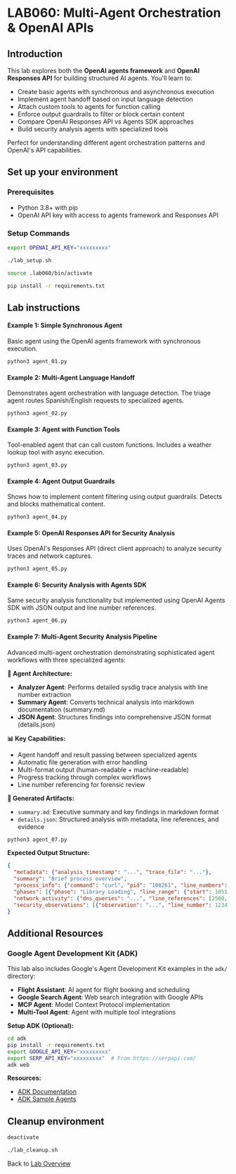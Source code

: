 # LAB060: Multi-Agent Orchestration & OpenAI APIs
## Introduction
This lab explores both the **OpenAI agents framework** and **OpenAI Responses API** for building structured AI agents. You'll learn to:
- Create basic agents with synchronous and asynchronous execution
- Implement agent handoff based on input language detection
- Attach custom tools to agents for function calling  
- Enforce output guardrails to filter or block certain content
- Compare OpenAI Responses API vs Agents SDK approaches
- Build security analysis agents with specialized tools

Perfect for understanding different agent orchestration patterns and OpenAI's API capabilities.
## Set up your environment
### Prerequisites
- Python 3.8+ with pip  
- OpenAI API key with access to agents framework and Responses API

### Setup Commands
```bash
export OPENAI_API_KEY="xxxxxxxxx"
```
```bash
./lab_setup.sh
```
```bash
source .lab060/bin/activate
```
```bash
pip install -r requirements.txt
```

## Lab instructions

#### Example 1: Simple Synchronous Agent
Basic agent using the OpenAI agents framework with synchronous execution.
```bash
python3 agent_01.py
```

#### Example 2: Multi-Agent Language Handoff  
Demonstrates agent orchestration with language detection. The triage agent routes Spanish/English requests to specialized agents.
```bash
python3 agent_02.py
```

#### Example 3: Agent with Function Tools
Tool-enabled agent that can call custom functions. Includes a weather lookup tool with async execution.
```bash
python3 agent_03.py
```

#### Example 4: Agent Output Guardrails
Shows how to implement content filtering using output guardrails. Detects and blocks mathematical content.
```bash
python3 agent_04.py
```

#### Example 5: OpenAI Responses API for Security Analysis
Uses OpenAI's Responses API (direct client approach) to analyze security traces and network captures.
```bash
python3 agent_05.py
```

#### Example 6: Security Analysis with Agents SDK
Same security analysis functionality but implemented using OpenAI Agents SDK with JSON output and line number references.
```bash
python3 agent_06.py
```

#### Example 7: Multi-Agent Security Analysis Pipeline
Advanced multi-agent orchestration demonstrating sophisticated agent workflows with three specialized agents:

**🔄 Agent Architecture:**
- **Analyzer Agent**: Performs detailed sysdig trace analysis with line number extraction
- **Summary Agent**: Converts technical analysis into markdown documentation (summary.md)
- **JSON Agent**: Structures findings into comprehensive JSON format (details.json)

**📊 Key Capabilities:**
- Agent handoff and result passing between specialized agents
- Automatic file generation with error handling
- Multi-format output (human-readable + machine-readable)
- Progress tracking through complex workflows
- Line number referencing for forensic review

**💾 Generated Artifacts:**
- `summary.md`: Executive summary and key findings in markdown format
- `details.json`: Structured analysis with metadata, line references, and evidence

```bash
python3 agent_07.py
```

**Expected Output Structure:**
```json
{
  "metadata": {"analysis_timestamp": "...", "trace_file": "..."},
  "summary": "Brief process overview",
  "process_info": {"command": "curl", "pid": "108261", "line_numbers": [1051]},
  "phases": [{"phase": "Library Loading", "line_range": {"start": 1051, "end": 1200}}],
  "network_activity": {"dns_queries": "...", "line_references": [2500, 2501]},
  "security_observations": [{"observation": "...", "line_number": 1234, "evidence": "..."}]
}
```
## Additional Resources

### Google Agent Development Kit (ADK)
This lab also includes Google's Agent Development Kit examples in the `adk/` directory:
- **Flight Assistant**: AI agent for flight booking and scheduling  
- **Google Search Agent**: Web search integration with Google APIs
- **MCP Agent**: Model Context Protocol implementation
- **Multi-Tool Agent**: Agent with multiple tool integrations

**Setup ADK (Optional):**
```bash
cd adk
pip install -r requirements.txt
export GOOGLE_API_KEY="xxxxxxxxx"
export SERP_API_KEY="xxxxxxxxx"  # From https://serpapi.com/
adk web
```

**Resources:**
- [ADK Documentation](https://google.github.io/adk-docs/get-started/quickstart/)
- [ADK Sample Agents](https://github.com/google/adk-samples)

## Cleanup environment
```bash
deactivate
```
```bash
./lab_cleanup.sh
```

Back to [Lab Overview](https://github.com/kubiosec-agentic/agentic-labs/blob/master/README.md#-lab-overview)
